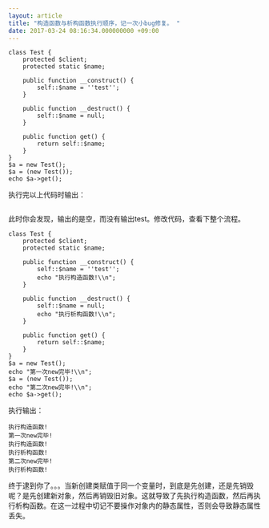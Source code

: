 ```yaml
---
layout: article
title: "构造函数与析构函数执行顺序，记一次小bug修复。 "
date: 2017-03-24 08:16:34.000000000 +09:00
---
```


```
class Test {
    protected $client;
    protected static $name;

    public function __construct() {
        self::$name = ''test'';
    }

    public function __destruct() {
        self::$name = null;
    }

    public function get() {
        return self::$name;
    }
}
$a = new Test();
$a = (new Test());
echo $a->get();
```
执行完以上代码时输出：
```

```
此时你会发现，输出的是空，而没有输出test。修改代码，查看下整个流程。
```
class Test {
    protected $client;
    protected static $name;

    public function __construct() {
        self::$name = ''test'';
        echo "执行构造函数!\\n";
    }

    public function __destruct() {
        self::$name = null;
        echo "执行析构函数!\\n";
    }

    public function get() {
        return self::$name;
    }
}
$a = new Test();
echo "第一次new完毕!\\n";
$a = (new Test());
echo "第二次new完毕!\\n";
echo $a->get();
```
执行输出：
```
执行构造函数!
第一次new完毕!
执行构造函数!
执行析构函数!
第二次new完毕!
执行析构函数!
```
终于逮到你了。。。当新创建类赋值于同一个变量时，到底是先创建，还是先销毁呢？是先创建新对象，然后再销毁旧对象。这就导致了先执行构造函数，然后再执行析构函数。在这一过程中切记不要操作对象内的静态属性，否则会导致静态属性丢失。
